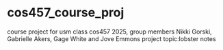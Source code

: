 # cos457_course_proj
course project for usm class cos457 2025, group members Nikki Gorski, Gabrielle Akers, Gage White and Jove Emmons
project topic:lobster notes